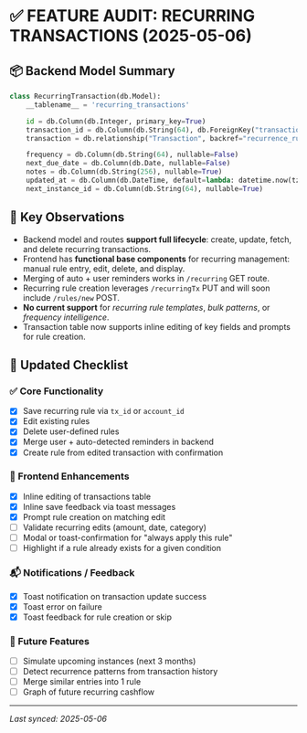 # ✅ FEATURE AUDIT: RECURRING TRANSACTIONS (2025-05-06)

## 📦 Backend Model Summary

```py
class RecurringTransaction(db.Model):
    __tablename__ = 'recurring_transactions'

    id = db.Column(db.Integer, primary_key=True)
    transaction_id = db.Column(db.String(64), db.ForeignKey("transactions.transaction_id"), nullable=False)
    transaction = db.relationship("Transaction", backref="recurrence_rule")

    frequency = db.Column(db.String(64), nullable=False)
    next_due_date = db.Column(db.Date, nullable=False)
    notes = db.Column(db.String(256), nullable=True)
    updated_at = db.Column(db.DateTime, default=lambda: datetime.now(tz=timezone.utc), onupdate=lambda: datetime.now(tz=timezone.utc))
    next_instance_id = db.Column(db.String(64), nullable=True)
```

## 🧠 Key Observations

- Backend model and routes **support full lifecycle**: create, update, fetch, and delete recurring transactions.
- Frontend has **functional base components** for recurring management: manual rule entry, edit, delete, and display.
- Merging of auto + user reminders works in `/recurring` GET route.
- Recurring rule creation leverages `/recurringTx` PUT and will soon include `/rules/new` POST.
- **No current support** for _recurring rule templates_, _bulk patterns_, or _frequency intelligence_.
- Transaction table now supports inline editing of key fields and prompts for rule creation.

## 📝 Updated Checklist

### ✅ Core Functionality

- [x] Save recurring rule via `tx_id` or `account_id`
- [x] Edit existing rules
- [x] Delete user-defined rules
- [x] Merge user + auto-detected reminders in backend
- [x] Create rule from edited transaction with confirmation

### 🚧 Frontend Enhancements

- [x] Inline editing of transactions table
- [x] Inline save feedback via toast messages
- [x] Prompt rule creation on matching edit
- [ ] Validate recurring edits (amount, date, category)
- [ ] Modal or toast-confirmation for "always apply this rule"
- [ ] Highlight if a rule already exists for a given condition

### 📬 Notifications / Feedback

- [x] Toast notification on transaction update success
- [x] Toast error on failure
- [x] Toast feedback for rule creation or skip

### 🧭 Future Features

- [ ] Simulate upcoming instances (next 3 months)
- [ ] Detect recurrence patterns from transaction history
- [ ] Merge similar entries into 1 rule
- [ ] Graph of future recurring cashflow

---

_Last synced: 2025-05-06_

